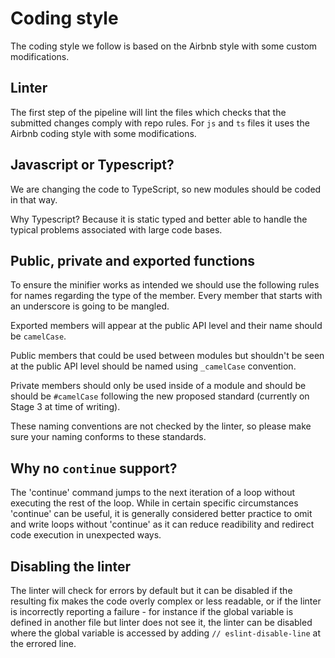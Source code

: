 # Coding style

The coding style we follow is based on the Airbnb style with some custom
modifications.

## Linter

The first step of the pipeline will lint the files which checks that the submitted changes comply with repo rules. For `js` and `ts` files it uses the Airbnb coding style with some
modifications.

## Javascript or Typescript?

We are changing the code to TypeScript, so new modules should be coded in that
way.

Why Typescript? Because it is static typed and better able to handle the typical problems associated with large code
bases.

## Public, private and exported functions

To ensure the minifier works as intended we should use the following rules
for names regarding the type of the member. Every member that starts with
an underscore is going to be mangled.

Exported members will appear at the public API level and their name
should be `camelCase`.

Public members that could be used between modules but shouldn't be seen at the public API level should be named using `_camelCase` convention.

Private members should only be used inside of a module and should be should be `#camelCase` following the new proposed standard (currently on Stage 3 at time of writing).

These naming conventions are not checked by the linter, so please make sure your naming conforms to these standards.

## Why no `continue` support?

The 'continue' command jumps to the next iteration of a loop without executing
the rest of the loop. While in certain specific circumstances 'continue'
can be useful, it is generally considered better practice to omit and write loops without 'continue' as it can reduce
readibility and redirect code execution in unexpected ways.

## Disabling the linter

The linter will check for errors by default but it can be disabled if the resulting fix makes the code overly complex or less readable,
or if the linter is incorrectly reporting a failure - for instance if the global variable is defined in another file but linter does not see it, 
the linter can be disabled where the global variable is accessed by adding `// eslint-disable-line` at the errored line.
